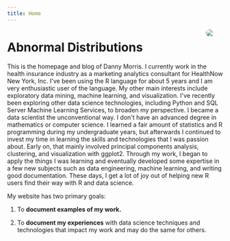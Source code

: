 ```yaml
---
title: Home
---
```


<img src="/img/family-pic-bills-game.jpg" style="max-width:25%;min-width:40px;border-radius:100px;float:right;"/>

# Abnormal Distributions

This is the homepage and blog of Danny Morris. I currently work in the health insurance industry as a marketing analytics consultant for HealthNow New York, Inc. I've been using the R language for about 5 years and I am very enthusiastic user of the language. My other main interests include exploratory data mining, machine learning, and visualization. I've recently been exploring other data science technologies, including Python and SQL Server Machine Learning Services, to broaden my perspective. I became a data scientist the unconventional way. I don't have an advanced degree in mathematics or computer science. I learned a fair amount of statistics and R programming during my undergraduate years, but afterwards I continued to invest my time in learning the skills and technologies that I was passion about. Early on, that mainly involved principal components analysis, clustering, and visualization with ggplot2. Through my work, I began to apply the things I was learning and eventually developed some expertise in a few new subjects such as data engineering, machine learning, and writing good documentation. These days, I get a lot of joy out of helping new R users find their way with R and data science.

My website has two primary goals:

1. To **document examples of my work.**

2. To **document my experiences** with data science techniques and technologies that impact my work and may do the same for others.

